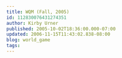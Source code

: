 ```yaml
---
title: WQM (Fall, 2005)
id: 112830076431274351
author: Kirby Urner
published: 2005-10-02T18:36:00.000-07:00
updated: 2006-11-15T11:43:02.838-08:00
blog: world_game
tags: 
---
```


